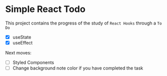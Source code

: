 # Simple React Todo

This project contains the progress of the study of `React Hooks` through a `To Do`

- [X] useState
- [X] useEffect

Next moves: 
- [ ] Styled Components
- [ ] Change background note color if you have completed the task